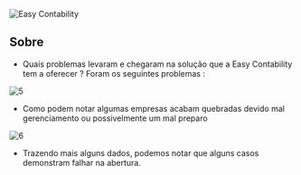 ![Easy Contability](https://user-images.githubusercontent.com/95861587/145474869-ac874fb7-c55c-4ed9-a0b4-4f08232507c9.png)


## Sobre
- Quais problemas levaram e chegaram na solução que a Easy Contability tem a oferecer ? Foram os seguintes problemas : 

![5](https://user-images.githubusercontent.com/95861587/145475541-4b4523ac-53ed-4e1b-bcc7-3692292e0dcf.png)

- Como podem notar algumas empresas acabam quebradas devido mal gerenciamento ou possivelmente um mal preparo

![6](https://user-images.githubusercontent.com/95861587/145475809-e5f66de6-739f-473d-85aa-709a877738f6.png)

- Trazendo mais alguns dados, podemos notar que alguns casos demonstram falhar na abertura.



